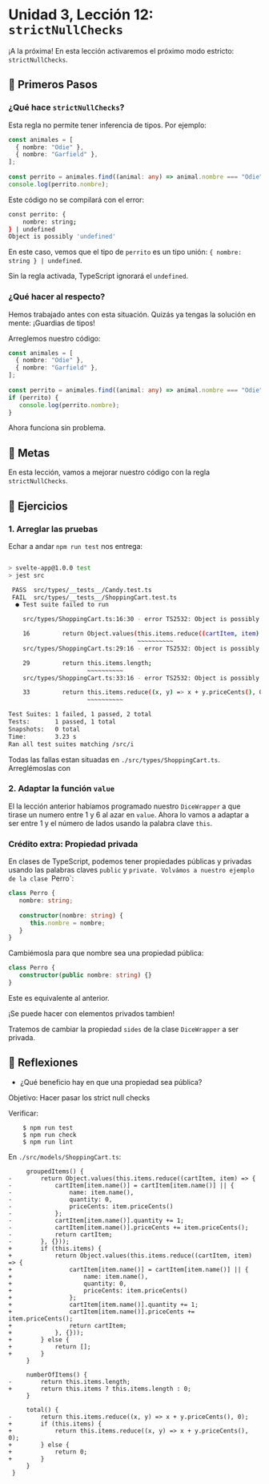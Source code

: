 # Unidad 3, Lección 12: `strictNullChecks`

¡A la próxima! En esta lección activaremos el próximo modo estricto: `strictNullChecks`.

## 🐾 Primeros Pasos

### ¿Qué hace `strictNullChecks`?

Esta regla no permite tener inferencia de tipos. Por ejemplo:

```typescript
const animales = [
  { nombre: "Odie" },
  { nombre: "Garfield" },
];
 
const perrito = animales.find((animal: any) => animal.nombre === "Odie");
console.log(perrito.nombre);
```

Este código no se compilará con el error:

```bash
const perrito: {
    nombre: string;
} | undefined
Object is possibly 'undefined'
```

En este caso, vemos que el tipo de `perrito` es un tipo unión: `{ nombre: string } | undefined`.

Sin la regla activada, TypeScript ignorará el `undefined`.

### ¿Qué hacer al respecto?

Hemos trabajado antes con esta situación. Quizás ya tengas la solución en mente: ¡Guardias de tipos!

Arreglemos nuestro código:


```typescript
const animales = [
  { nombre: "Odie" },
  { nombre: "Garfield" },
];
 
const perrito = animales.find((animal: any) => animal.nombre === "Odie");
if (perrito) {
   console.log(perrito.nombre);
}
```

Ahora funciona sin problema.

## 🥅 Metas

En esta lección, vamos a mejorar nuestro código con la regla `strictNullChecks`.

## 🤸 Ejercicios

### 1. Arreglar las pruebas

Echar a andar `npm run test` nos entrega:

```bash

> svelte-app@1.0.0 test
> jest src

 PASS  src/types/__tests__/Candy.test.ts
 FAIL  src/types/__tests__/ShoppingCart.test.ts
  ● Test suite failed to run

    src/types/ShoppingCart.ts:16:30 - error TS2532: Object is possibly 'undefined'.

    16         return Object.values(this.items.reduce((cartItem, item) => {
                                    ~~~~~~~~~~
    src/types/ShoppingCart.ts:29:16 - error TS2532: Object is possibly 'undefined'.

    29         return this.items.length;
                      ~~~~~~~~~~
    src/types/ShoppingCart.ts:33:16 - error TS2532: Object is possibly 'undefined'.

    33         return this.items.reduce((x, y) => x + y.priceCents(), 0);
                      ~~~~~~~~~~

Test Suites: 1 failed, 1 passed, 2 total
Tests:       1 passed, 1 total
Snapshots:   0 total
Time:        3.23 s
Ran all test suites matching /src/i
```

Todas las fallas estan situadas en `./src/types/ShoppingCart.ts`. Arreglémoslas con 

### 2. Adaptar la función `value`

El la lección anterior habíamos programado nuestro `DiceWrapper` a que tirase un numero entre 1 y 6 al azar en `value`. Ahora lo vamos a adaptar a ser entre 1 y el número de lados usando la palabra clave `this`.

### Crédito extra: Propiedad privada

En clases de TypeScript, podemos tener propiedades públicas y privadas usando las palabras claves `public` y `private. Volvámos a nuestro ejemplo de la clase `Perro`:

```typescript
class Perro {
   nombre: string;
   
   constructor(nombre: string) {
      this.nombre = nombre;
   }
}
```

Cambiémosla para que nombre sea una propiedad pública:

```typescript
class Perro {
   constructor(public nombre: string) {}
}
```

Este es equivalente al anterior. 

¡Se puede hacer con elementos privados tambien! 

Tratemos de cambiar la propiedad `sides` de la clase `DiceWrapper` a ser privada.

## 🤔 Reflexiones

- ¿Qué beneficio hay en que una propiedad sea pública?


Objetivo: Hacer pasar los strict null checks

Verificar: 

```
    $ npm run test
    $ npm run check
    $ npm run lint
```

En `./src/models/ShoppingCart.ts`:

```
     groupedItems() {
-        return Object.values(this.items.reduce((cartItem, item) => {
-            cartItem[item.name()] = cartItem[item.name()] || {
-                name: item.name(),
-                quantity: 0,
-                priceCents: item.priceCents()
-            };
-            cartItem[item.name()].quantity += 1;
-            cartItem[item.name()].priceCents += item.priceCents();
-            return cartItem;
-        }, {}));
+        if (this.items) {
+            return Object.values(this.items.reduce((cartItem, item) => {
+                cartItem[item.name()] = cartItem[item.name()] || {
+                    name: item.name(),
+                    quantity: 0,
+                    priceCents: item.priceCents()
+                };
+                cartItem[item.name()].quantity += 1;
+                cartItem[item.name()].priceCents += item.priceCents();
+                return cartItem;
+            }, {}));
+        } else {
+            return [];
+        }
     }

     numberOfItems() {
-        return this.items.length;
+        return this.items ? this.items.length : 0;
     }

     total() {
-        return this.items.reduce((x, y) => x + y.priceCents(), 0);
+        if (this.items) {
+            return this.items.reduce((x, y) => x + y.priceCents(), 0);
+        } else {
+            return 0;
+        }
     }
 }
```
